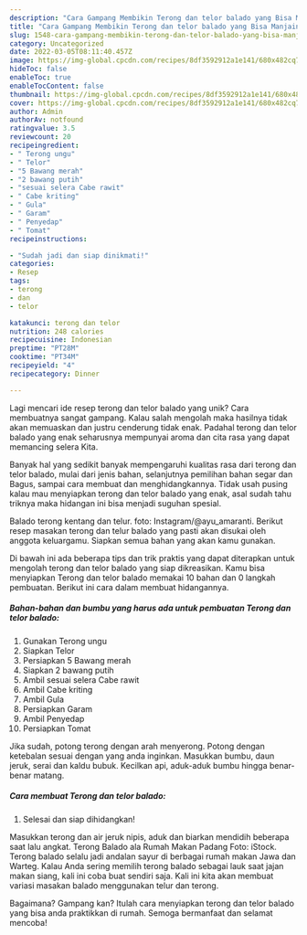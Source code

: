 ```yaml
---
description: "Cara Gampang Membikin Terong dan telor balado yang Bisa Manjain Lidah"
title: "Cara Gampang Membikin Terong dan telor balado yang Bisa Manjain Lidah"
slug: 1548-cara-gampang-membikin-terong-dan-telor-balado-yang-bisa-manjain-lidah
category: Uncategorized
date: 2022-03-05T08:11:40.457Z
image: https://img-global.cpcdn.com/recipes/8df3592912a1e141/680x482cq70/terong-dan-telor-balado-foto-resep-utama.jpg
hideToc: false
enableToc: true
enableTocContent: false
thumbnail: https://img-global.cpcdn.com/recipes/8df3592912a1e141/680x482cq70/terong-dan-telor-balado-foto-resep-utama.jpg
cover: https://img-global.cpcdn.com/recipes/8df3592912a1e141/680x482cq70/terong-dan-telor-balado-foto-resep-utama.jpg
author: Admin
authorAv: notfound
ratingvalue: 3.5
reviewcount: 20
recipeingredient:
- " Terong ungu"
- " Telor"
- "5 Bawang merah"
- "2 bawang putih"
- "sesuai selera Cabe rawit"
- " Cabe kriting"
- " Gula"
- " Garam"
- " Penyedap"
- " Tomat"
recipeinstructions:

- "Sudah jadi dan siap dinikmati!"
categories:
- Resep
tags:
- terong
- dan
- telor

katakunci: terong dan telor 
nutrition: 248 calories
recipecuisine: Indonesian
preptime: "PT28M"
cooktime: "PT34M"
recipeyield: "4"
recipecategory: Dinner

---
```





Lagi mencari ide resep terong dan telor balado yang unik? Cara membuatnya sangat gampang. Kalau salah mengolah maka hasilnya tidak akan memuaskan dan justru cenderung tidak enak. Padahal terong dan telor balado yang enak seharusnya mempunyai aroma dan cita rasa yang dapat memancing selera Kita.





Banyak hal yang sedikit banyak mempengaruhi kualitas rasa dari terong dan telor balado, mulai dari jenis bahan, selanjutnya pemilihan bahan segar dan Bagus, sampai cara membuat dan menghidangkannya. Tidak usah pusing kalau mau menyiapkan terong dan telor balado yang enak,      asal sudah tahu triknya maka hidangan ini bisa menjadi suguhan spesial.














Balado terong kentang dan telur. foto: Instagram/@ayu_amaranti. Berikut resep masakan terong dan telur balado yang pasti akan disukai oleh anggota keluargamu. Siapkan semua bahan yang akan kamu gunakan.






Di bawah ini ada beberapa tips dan trik praktis yang dapat diterapkan untuk mengolah terong dan telor balado yang siap dikreasikan. Kamu bisa menyiapkan Terong dan telor balado memakai 10 bahan dan 0 langkah pembuatan. Berikut ini cara dalam membuat hidangannya.

<!--inarticleads1-->

##### Bahan-bahan dan bumbu yang harus ada untuk pembuatan Terong dan telor balado:

1. Gunakan  Terong ungu
1. Siapkan  Telor
1. Persiapkan 5 Bawang merah
1. Siapkan 2 bawang putih
1. Ambil sesuai selera Cabe rawit
1. Ambil  Cabe kriting
1. Ambil  Gula
1. Persiapkan  Garam
1. Ambil  Penyedap
1. Persiapkan  Tomat


Jika sudah, potong terong dengan arah menyerong. Potong dengan ketebalan sesuai dengan yang anda inginkan. Masukkan bumbu, daun jeruk, serai dan kaldu bubuk. Kecilkan api, aduk-aduk bumbu hingga benar-benar matang. 

<!--inarticleads2-->

##### Cara membuat Terong dan telor balado:


1. Selesai dan siap dihidangkan!

Masukkan terong dan air jeruk nipis, aduk dan biarkan mendidih beberapa saat lalu angkat. Terong Balado ala Rumah Makan Padang Foto: iStock. Terong balado selalu jadi andalan sayur di berbagai rumah makan Jawa dan Warteg. Kalau Anda sering memilih terong balado sebagai lauk saat jajan makan siang, kali ini coba buat sendiri saja. Kali ini kita akan membuat variasi masakan balado menggunakan telur dan terong. 

Bagaimana? Gampang kan? Itulah cara menyiapkan terong dan telor balado yang bisa anda praktikkan di rumah. Semoga bermanfaat dan selamat mencoba!
